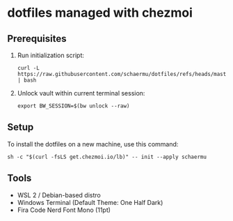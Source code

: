 # dotfiles managed with chezmoi

## Prerequisites

1. Run initialization script:
   ```
   curl -L https://raw.githubusercontent.com/schaermu/dotfiles/refs/heads/master/_ensure_prerequisites.sh | bash
   ```
2. Unlock vault within current terminal session:
   ```
   export BW_SESSION=$(bw unlock --raw)
   ```

## Setup

To install the dotfiles on a new machine, use this command:

```
sh -c "$(curl -fsLS get.chezmoi.io/lb)" -- init --apply schaermu
```

## Tools

- WSL 2 / Debian-based distro
- Windows Terminal (Default Theme: One Half Dark)
- Fira Code Nerd Font Mono (11pt)

